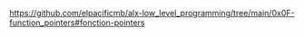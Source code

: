 https://github.com/elpacificmb/alx-low_level_programming/tree/main/0x0F-function_pointers#fonction-pointers
